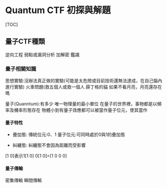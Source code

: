 # Quantum CTF 初探與解題
[TOC]
## 量子CTF種類
逆向工程 弱點或漏洞分析 加解密 鑑識
### 量子相關知識
思想實驗:沒辦法真正做的實驗(可能是太危險或目前技術還無法達成，在自己腦內進行實驗)
火車問題(救五個人或救一個人
薛丁格的貓
如果不看月亮，月亮還存在嗎

量子(Quanntum):有多少
唯一物理量的最小單位
在量子的世界裡，事物都是以頻率及機率形態存在
物體小到有量子效應都可以被當作量子位元，使其當作

#### 量子特性
- 疊加態:
傳統位元:0、1
量子位元:可同時處於0與1的疊加態

- 糾纏態:
糾纏態不會因為距離而受影響

[1 0]表示1[1 0] 0[1 0]=[1 0 0 0]

#### 量子傳輸
密集傳輸
瞬間傳輸

